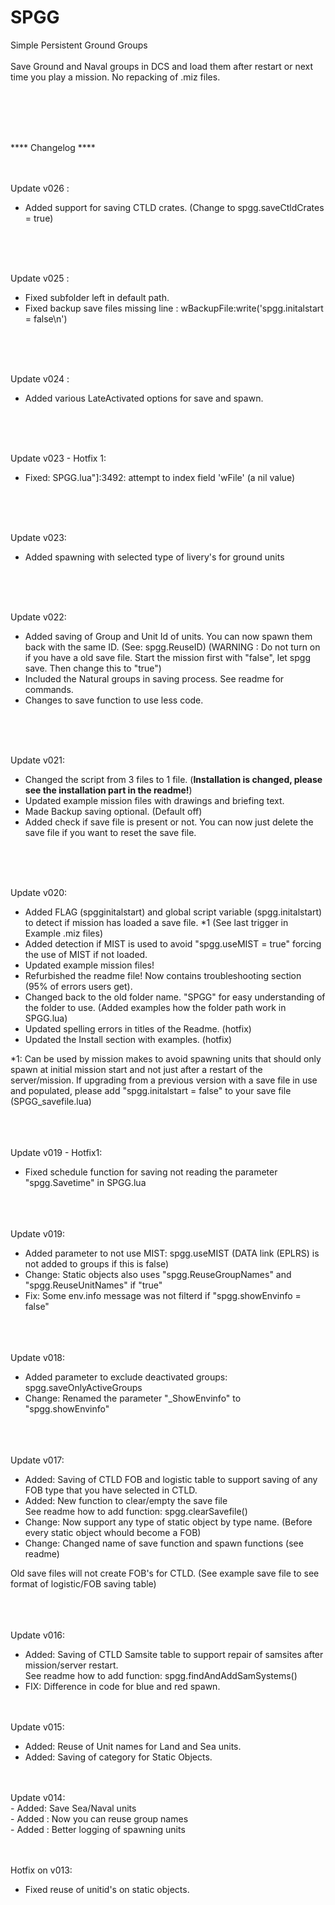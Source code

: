# SPGG
Simple Persistent Ground Groups
<br>
<br>
Save Ground and Naval groups in DCS and load them after restart or next time you play a mission. No repacking of .miz files.
<br>
<br>






<br>
<br>
<br>

**** Changelog ****
<br>
<br>
<br>

Update v026 :

- Added support for saving CTLD crates. (Change to spgg.saveCtldCrates = true)

<br>
<br>
<br>

Update v025 :

- Fixed subfolder left in default path.
- Fixed backup save files missing line : wBackupFile:write('spgg.initalstart = false\n')

<br>
<br>
<br>

Update v024 :
-   Added various LateActivated options for save and spawn.

<br>
<br>
<br>

Update v023 - Hotfix 1:
- Fixed: SPGG.lua"]:3492: attempt to index field 'wFile' (a nil value)

<br>
<br>
<br>

Update v023:
- Added spawning with selected type of livery's for ground units

<br>
<br>
<br>

Update v022:

- Added saving of Group and Unit Id of units. You can now spawn them back with the same ID. (See: spgg.ReuseID)
(WARNING : Do not turn on if you have a old save file. Start the mission first with "false", let spgg save. Then change this to "true")
- Included the Natural groups in saving process. See readme for commands.
- Changes to save function to use less code.

<br>
<br>
<br>

Update v021:

- Changed the script from 3 files to 1 file. (**Installation is changed, please see the installation part in the readme!**)
- Updated example mission files with drawings and briefing text.
- Made Backup saving optional. (Default off)
- Added check if save file is present or not. You can now just delete the save file if you want to reset the save file.

<br>
<br>
<br>

Update v020:

- Added FLAG (spgginitalstart) and global script variable (spgg.initalstart) to detect if mission has loaded a save file. *1
(See last trigger in Example .miz files)
- Added detection if MIST is used to avoid "spgg.useMIST = true" forcing the use of MIST if not loaded.
- Updated example mission files!
- Refurbished the readme file! Now contains troubleshooting section (95% of errors users get).
- Changed back to the old folder name. "SPGG" for easy understanding of the folder to use. (Added examples how the folder path work in SPGG.lua)
- Updated spelling errors in titles of the Readme. (hotfix)
- Updated the Install section with examples. (hotfix)

*1: Can be used by mission makes to avoid spawning units that should only spawn at initial mission start and not just after a restart of the server/mission.
If upgrading from a previous version with a save file in use and populated, please add "spgg.initalstart = false" to your save file (SPGG_savefile.lua)

<br>
<br>
<br>
Update v019 - Hotfix1:

- Fixed schedule function for saving not reading the parameter "spgg.Savetime" in SPGG.lua


<br>
<br>
<br>
Update v019:<br>

- Added parameter to not use MIST: spgg.useMIST (DATA link (EPLRS) is not added to groups if this is false)
- Change: Static objects also uses "spgg.ReuseGroupNames" and "spgg.ReuseUnitNames" if "true"
- Fix: Some env.info message was not filterd if "spgg.showEnvinfo = false"

<br>
<br>
<br>
Update v018:<br>

- Added parameter to exclude deactivated groups: spgg.saveOnlyActiveGroups
- Change: Renamed the parameter "_ShowEnvinfo" to "spgg.showEnvinfo"

<br>
<br>
<br>
Update v017:<br>

- Added: Saving of CTLD FOB and logistic table to support saving of any FOB type that you have selected in CTLD. <br>
- Added: New function to clear/empty the save file<br>
See readme how to add function: spgg.clearSavefile()<br>
- Change: Now support any type of static object by type name. (Before every static object whould become a FOB)<br>
- Change: Changed name of save function and spawn functions (see readme)<br>

Old save files will not create FOB's for CTLD. (See example save file to see format of logistic/FOB saving table) 

<br>
<br>
<br>
Update v016:<br>

- Added: Saving of CTLD Samsite table to support repair of samsites after mission/server restart. <br>
See readme how to add function: spgg.findAndAddSamSystems()
- FIX: Difference in code for blue and red spawn.



<br>
<br>
Update v015:<br>

- Added: Reuse of Unit names for Land and Sea units.
- Added: Saving of category for Static Objects.


<br>
<br>
Update v014:<br>
- Added: Save Sea/Naval units<br>
- Added : Now you can reuse group names<br>
- Added : Better logging of spawning units<br>

<br>
<br>

Hotfix on v013:
- Fixed reuse of unitid's on static objects.

<br>
